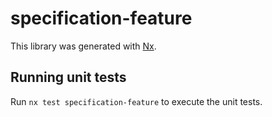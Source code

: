 # specification-feature

This library was generated with [Nx](https://nx.dev).

## Running unit tests

Run `nx test specification-feature` to execute the unit tests.
